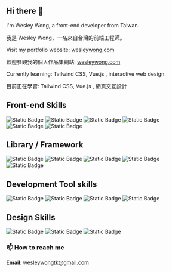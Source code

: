 ## Hi there 👋

I'm Wesley Wong, a front-end developer from Taiwan.

我是 Wesley Wong，一名來自台灣的前端工程師。

Visit my portfolio website: [wesleywong.com](https://profile-wesley-wongs-projects.vercel.app/)

歡迎參觀我的個人作品集網站: [wesleywong.com](https://profile-wesley-wongs-projects.vercel.app/)

Currently learning: Tailwind CSS, Vue.js , interactive web design.

目前正在學習: Tailwind CSS, Vue.js , 網頁交互設計

## Front-end Skills

![Static Badge](https://img.shields.io/badge/HTML-%23E34F26?style=for-the-badge&logo=html5&logoColor=%23fff)
![Static Badge](https://img.shields.io/badge/CSS-%231572B6?style=for-the-badge&logo=css3&logoColor=%23fff)
![Static Badge](https://img.shields.io/badge/javascript-%23F7DF1E?style=for-the-badge&logo=javascript&logoColor=%23000)
![Static Badge](https://img.shields.io/badge/pug-%23A86454?style=for-the-badge&logo=pug&logoColor=%23fff)
![Static Badge](https://img.shields.io/badge/sass-%23CC6699?style=for-the-badge&logo=sass&logoColor=%23fff)
![Static Badge](https://img.shields.io/badge/Webpack-%238DD6F9?style=for-the-badge&logo=webpack&logoColor=%23000)


## Library / Framework

![Static Badge](https://img.shields.io/badge/bootstrap-%237952B3?style=for-the-badge&logo=bootstrap&logoColor=%23fff)
![Static Badge](https://img.shields.io/badge/GSAP-%2388cf00?style=for-the-badge)
![Static Badge](https://img.shields.io/badge/swiper-%236332F6?style=for-the-badge&logo=swiper)
![Static Badge](https://img.shields.io/badge/Sortable-%235f9ad6?style=for-the-badge)
![Static Badge](https://img.shields.io/badge/AOS-%234a4a4a?style=for-the-badge)



## Development Tool skills

![Static Badge](https://img.shields.io/badge/git-%23F05032?style=for-the-badge&logo=git&logoColor=%23fff)
![Static Badge](https://img.shields.io/badge/github-%23181717?style=for-the-badge&logo=github&logoColor=%23fff)
![Static Badge](https://img.shields.io/badge/VS_CODE-%23007acc?style=for-the-badge&logoColor=%23fff)
![Static Badge](https://img.shields.io/badge/markdown-%23000000?style=for-the-badge&logo=markdown&logoColor=%23fff)


## Design Skills

![Static Badge](https://img.shields.io/badge/adobe_photoshop-%2331A8FF?style=for-the-badge&logo=adobephotoshop&logoColor=%23fff)
![Static Badge](https://img.shields.io/badge/Procreate-%23f358d0?style=for-the-badge)
![Static Badge](https://img.shields.io/badge/autocad-%23E51050?style=for-the-badge&logo=autocad&logoColor=%23FFF)


### 📫 How to reach me

__Email__: wesleywongtk@gmail.com
